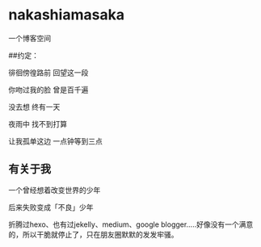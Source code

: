 # nakashiamasaka
一个博客空间

##约定：

徘徊傍徨路前 回望这一段

你吻过我的脸 曾是百千遍

没去想 终有一天

夜雨中 找不到打算

让我孤单这边 一点钟等到三点



## 有关于我

一个曾经想着改变世界的少年

后来失败变成「不良」少年

折腾过hexo、也有过jekelly、medium、google blogger…..好像没有一个满意的，所以干脆就停止了，只在朋友圈默默的发发牢骚。

